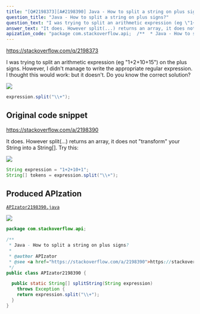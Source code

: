 ```yaml
---
title: "[Q#2198373][A#2198390] Java - How to split a string on plus signs?"
question_title: "Java - How to split a string on plus signs?"
question_text: "I was trying to split an arithmetic expression (eg \"1+2+10+15\") on the plus signs. However, I didn't manage to write the appropriate regular expression. I thought this would work: but it doesn't. Do you know the correct solution?"
answer_text: "It does. However split(...) returns an array, it does not \"transform\" your String into a String[]. Try this:"
apization_code: "package com.stackoverflow.api;  /**  * Java - How to split a string on plus signs?  *  * @author APIzator  * @see <a href=\"https://stackoverflow.com/a/2198390\">https://stackoverflow.com/a/2198390</a>  */ public class APIzator2198390 {    public static String[] splitString(String expression)     throws Exception {     return expression.split(\"\\\\+\");   } }"
---
```


https://stackoverflow.com/q/2198373

I was trying to split an arithmetic expression (eg &quot;1+2+10+15&quot;) on the plus signs. However, I didn&#x27;t manage to write the appropriate regular expression. I thought this would work:
but it doesn&#x27;t. Do you know the correct solution?


<div class="code-logo"><img src="/stackoverflow.png" /></div>

```java
expression.split("\\+");
```


## Original code snippet

https://stackoverflow.com/a/2198390

It does. However split(...) returns an array, it does not &quot;transform&quot; your String into a String[]. Try this:

<div class="code-logo"><img src="/stackoverflow.png" /></div>

```java
String expression = "1+2+10+1";
String[] tokens = expression.split("\\+");
```

## Produced APIzation

[`APIzator2198390.java`](https://github.com/pasqualesalza/apization/raw/main/data/search/APIzator2198390.java)

<div class="code-logo"><img src="/apizator.png" /></div>

```java
package com.stackoverflow.api;

/**
 * Java - How to split a string on plus signs?
 *
 * @author APIzator
 * @see <a href="https://stackoverflow.com/a/2198390">https://stackoverflow.com/a/2198390</a>
 */
public class APIzator2198390 {

  public static String[] splitString(String expression)
    throws Exception {
    return expression.split("\\+");
  }
}

```